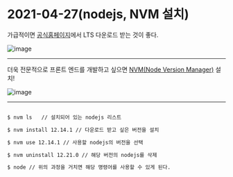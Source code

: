 # 2021-04-27(nodejs, NVM 설치)

가급적이면 [공식홈페이지](https://nodejs.org/ko/)에서 LTS 다운로드 받는 것이 좋다.


![image](https://user-images.githubusercontent.com/61581807/116206453-c735b800-a779-11eb-905e-5870a4121543.png)

---

더욱 전문적으로 프론트 엔드를 개발하고 싶으면 [NVM(Node Version Manager)](https://github.com/coreybutler/nvm-windows/releases) 설치!

![image](https://user-images.githubusercontent.com/61581807/116206360-ab321680-a779-11eb-9c3d-668cf8925390.png)

---

```bash

$ nvm ls   // 설치되어 있는 nodejs 리스트

$ nvm install 12.14.1 // 다운로드 받고 싶은 버전을 설치

$ nvm use 12.14.1 // 사용할 nodejs의 버전을 선택

$ nvm uninstall 12.21.0 // 해당 버전의 nodejs를 삭제

$ node // 위의 과정을 거치면 해당 명령어를 사용할 수 있게 된다.

```


